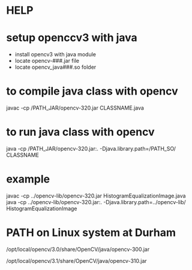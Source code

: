 # HELP

# setup openccv3 with java
- install opencv3 with java module
- locate opencv-###.jar file
- locate opencv_java###.so folder

# to compile java class with opencv
javac -cp /PATH_JAR/opencv-320.jar CLASSNAME.java

# to run java class with opencv
java -cp /PATH_JAR/opencv-320.jar:. -Djava.library.path=/PATH_SO/ CLASSNAME

# example
javac -cp ../opencv-lib/opencv-320.jar HistogramEqualizationImage.java
java -cp ../opencv-lib/opencv-320.jar:. -Djava.library.path=../opencv-lib/ HistogramEqualizationImage

# PATH on Linux system at Durham

/opt/local/opencv/3.0/share/OpenCV/java/opencv-300.jar

/opt/local/opencv/3.1/share/OpenCV/java/opencv-310.jar
